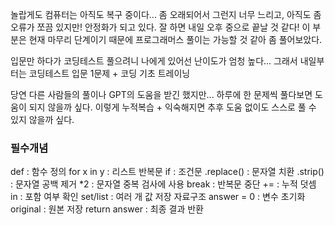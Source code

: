 놀랍게도 컴퓨터는 아직도 복구 중이다... 좀 오래되어서 그런지 너무 느리고, 아직도 좀 오류가 쪼끔 있지만!
안정화가 되고 있다. 잘 하면 내일 오후 중으로 끝날 것 같다!
이 부분은 현재 마무리 단계이기 때문에 프로그래머스 풀이는 가능할 것 같아 좀 풀어보았다. 


입문만 하다가 코딩테스트 풀으려니 나에게 있어선 난이도가 엄청 높다...
그래서 내일부터는 코딩테스트 입문 1문제 + 코딩 기초 트레이닝 

당연 다른 사람들의 풀이나 GPT의 도움을 받긴 했지만... 하루에 한 문제씩 풀다보면 도움이 되지 않을까 싶다.
이렇게 누적복습 + 익숙해지면 추후 도움 없이도 스스로 풀 수 있지 않을까 싶다.



### 필수개념

def	 : 함수 정의
for x in y 	 : 리스트 반복문
if	 : 조건문
.replace()	 : 문자열 치환
.strip()   : 문자열 공백 제거
*2	 : 문자열 중복 검사에 사용
break	: 반복문 중단
+=	 : 누적 덧셈
in	 : 포함 여부 확인
set/list   : 여러 개 값 저장 자료구조
answer = 0    : 변수 초기화
original   : 원본 저장
return answer   : 최종 결과 반환

